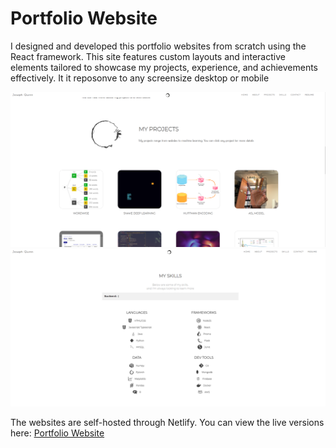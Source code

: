 # Portfolio Website

I designed and developed this portfolio websites from scratch using the React framework. This site features custom layouts and interactive elements tailored to showcase my projects, experience, and achievements effectively. It it reposonve to any screensize desktop or mobile

<div style="text-align: center;">
  <img width=600, src="./public/webDemo1.png">
  <img width=600, src="./public/webDemo2.png">
</div>

The websites are self-hosted through Netlify. You can view the live versions here: [Portfolio Website](https://josephquinn.dev)

